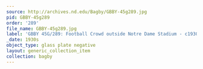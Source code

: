 ```yaml
---
source: http://archives.nd.edu/Bagby/GBBY-45g289.jpg
pid: GBBY-45g289
order: '289'
file_name: GBBY-45g289.jpg
label: 'GBBY 45G/289: Football Crowd outside Notre Dame Stadium - c1930s'
_date: 1930s
object_type: glass plate negative
layout: generic_collection_item
collection: bagby
---
```

